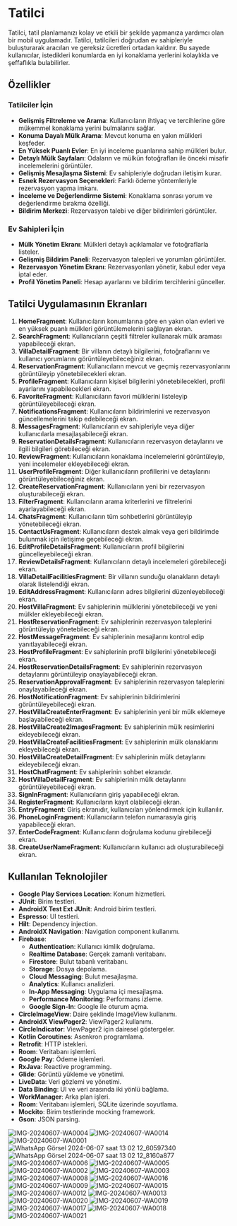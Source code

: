 # Tatilci

Tatilci, tatil planlamanızı kolay ve etkili bir şekilde yapmanıza yardımcı olan bir mobil uygulamadır. Tatilci, tatilcileri doğrudan ev sahipleriyle buluşturarak aracıları ve gereksiz ücretleri ortadan kaldırır. Bu sayede kullanıcılar, istedikleri konumlarda en iyi konaklama yerlerini kolaylıkla ve şeffaflıkla bulabilirler.

## Özellikler

### Tatilciler İçin
- **Gelişmiş Filtreleme ve Arama**: Kullanıcıların ihtiyaç ve tercihlerine göre mükemmel konaklama yerini bulmalarını sağlar.
- **Konuma Dayalı Mülk Arama**: Mevcut konuma en yakın mülkleri keşfeder.
- **En Yüksek Puanlı Evler**: En iyi inceleme puanlarına sahip mülkleri bulur.
- **Detaylı Mülk Sayfaları**: Odaların ve mülkün fotoğrafları ile önceki misafir incelemelerini görüntüler.
- **Gelişmiş Mesajlaşma Sistemi**: Ev sahipleriyle doğrudan iletişim kurar.
- **Esnek Rezervasyon Seçenekleri**: Farklı ödeme yöntemleriyle rezervasyon yapma imkanı.
- **İnceleme ve Değerlendirme Sistemi**: Konaklama sonrası yorum ve değerlendirme bırakma özelliği.
- **Bildirim Merkezi**: Rezervasyon talebi ve diğer bildirimleri görüntüler.

### Ev Sahipleri İçin
- **Mülk Yönetim Ekranı**: Mülkleri detaylı açıklamalar ve fotoğraflarla listeler.
- **Gelişmiş Bildirim Paneli**: Rezervasyon talepleri ve yorumları görüntüler.
- **Rezervasyon Yönetim Ekranı**: Rezervasyonları yönetir, kabul eder veya iptal eder.
- **Profil Yönetim Paneli**: Hesap ayarlarını ve bildirim tercihlerini günceller.


## Tatilci Uygulamasının Ekranları

1. **HomeFragment**: Kullanıcıların konumlarına göre en yakın olan evleri ve en yüksek puanlı mülkleri görüntülemelerini sağlayan ekran.
2. **SearchFragment**: Kullanıcıların çeşitli filtreler kullanarak mülk araması yapabileceği ekran.
3. **VillaDetailFragment**: Bir villanın detaylı bilgilerini, fotoğraflarını ve kullanıcı yorumlarını görüntüleyebileceğiniz ekran.
4. **ReservationFragment**: Kullanıcıların mevcut ve geçmiş rezervasyonlarını görüntüleyip yönetebilecekleri ekran.
5. **ProfileFragment**: Kullanıcıların kişisel bilgilerini yönetebilecekleri, profil ayarlarını yapabilecekleri ekran.
6. **FavoriteFragment**: Kullanıcıların favori mülklerini listeleyip görüntüleyebileceği ekran.
7. **NotificationsFragment**: Kullanıcıların bildirimlerini ve rezervasyon güncellemelerini takip edebileceği ekran.
8. **MessagesFragment**: Kullanıcıların ev sahipleriyle veya diğer kullanıcılarla mesajlaşabileceği ekran.
9. **ReservationDetailsFragment**: Kullanıcıların rezervasyon detaylarını ve ilgili bilgileri görebileceği ekran.
10. **ReviewFragment**: Kullanıcıların konaklama incelemelerini görüntüleyip, yeni incelemeler ekleyebileceği ekran.
11. **UserProfileFragment**: Diğer kullanıcıların profillerini ve detaylarını görüntüleyebileceğiniz ekran.
12. **CreateReservationFragment**: Kullanıcıların yeni bir rezervasyon oluşturabileceği ekran.
13. **FilterFragment**: Kullanıcıların arama kriterlerini ve filtrelerini ayarlayabileceği ekran.
14. **ChatsFragment**: Kullanıcıların tüm sohbetlerini görüntüleyip yönetebileceği ekran.
15. **ContactUsFragment**: Kullanıcıların destek almak veya geri bildirimde bulunmak için iletişime geçebileceği ekran.
16. **EditProfileDetailsFragment**: Kullanıcıların profil bilgilerini güncelleyebileceği ekran.
17. **ReviewDetailsFragment**: Kullanıcıların detaylı incelemeleri görebileceği ekran.
18. **VillaDetailFacilitiesFragment**: Bir villanın sunduğu olanakların detaylı olarak listelendiği ekran.
19. **EditAddressFragment**: Kullanıcıların adres bilgilerini düzenleyebileceği ekran.
20. **HostVillaFragment**: Ev sahiplerinin mülklerini yönetebileceği ve yeni mülkler ekleyebileceği ekran.
21. **HostReservationFragment**: Ev sahiplerinin rezervasyon taleplerini görüntüleyip yönetebileceği ekran.
22. **HostMessageFragment**: Ev sahiplerinin mesajlarını kontrol edip yanıtlayabileceği ekran.
23. **HostProfileFragment**: Ev sahiplerinin profil bilgilerini yönetebileceği ekran.
24. **HostReservationDetailsFragment**: Ev sahiplerinin rezervasyon detaylarını görüntüleyip onaylayabileceği ekran.
25. **ReservationApprovalFragment**: Ev sahiplerinin rezervasyon taleplerini onaylayabileceği ekran.
26. **HostNotificationFragment**: Ev sahiplerinin bildirimlerini görüntüleyebileceği ekran.
27. **HostVillaCreateEnterFragment**: Ev sahiplerinin yeni bir mülk eklemeye başlayabileceği ekran.
28. **HostVillaCreate2ImagesFragment**: Ev sahiplerinin mülk resimlerini ekleyebileceği ekran.
29. **HostVillaCreateFacilitiesFragment**: Ev sahiplerinin mülk olanaklarını ekleyebileceği ekran.
30. **HostVillaCreateDetailFragment**: Ev sahiplerinin mülk detaylarını ekleyebileceği ekran.
31. **HostChatFragment**: Ev sahiplerinin sohbet ekranıdır.
32. **HostVillaDetailFragment**: Ev sahiplerinin mülk detaylarını görüntüleyebileceği ekran.
33. **SignInFragment**: Kullanıcıların giriş yapabileceği ekran.
34. **RegisterFragment**: Kullanıcıların kayıt olabileceği ekran.
35. **EntryFragment**: Giriş ekranıdır, kullanıcıları yönlendirmek için kullanılır.
36. **PhoneLoginFragment**: Kullanıcıların telefon numarasıyla giriş yapabileceği ekran.
37. **EnterCodeFragment**: Kullanıcıların doğrulama kodunu girebileceği ekran.
38. **CreateUserNameFragment**: Kullanıcıların kullanıcı adı oluşturabileceği ekran.


## Kullanılan Teknolojiler

- **Google Play Services Location**: Konum hizmetleri.
- **JUnit**: Birim testleri.
- **AndroidX Test Ext JUnit**: Android birim testleri.
- **Espresso**: UI testleri.
- **Hilt**: Dependency injection.
- **AndroidX Navigation**: Navigation component kullanımı.
- **Firebase**:
  - **Authentication**: Kullanıcı kimlik doğrulama.
  - **Realtime Database**: Gerçek zamanlı veritabanı.
  - **Firestore**: Bulut tabanlı veritabanı.
  - **Storage**: Dosya depolama.
  - **Cloud Messaging**: Bulut mesajlaşma.
  - **Analytics**: Kullanıcı analizleri.
  - **In-App Messaging**: Uygulama içi mesajlaşma.
  - **Performance Monitoring**: Performans izleme.
  - **Google Sign-In**: Google ile oturum açma.
- **CircleImageView**: Daire şeklinde ImageView kullanımı.
- **AndroidX ViewPager2**: ViewPager2 kullanımı.
- **CircleIndicator**: ViewPager2 için dairesel göstergeler.
- **Kotlin Coroutines**: Asenkron programlama.
- **Retrofit**: HTTP istekleri.
- **Room**: Veritabanı işlemleri.
- **Google Pay**: Ödeme işlemleri.
- **RxJava**: Reactive programming.
- **Glide**: Görüntü yükleme ve yönetimi.
- **LiveData**: Veri gözlemi ve yönetimi.
- **Data Binding**: UI ve veri arasında iki yönlü bağlama.
- **WorkManager**: Arka plan işleri.
- **Room**: Veritabanı işlemleri, SQLite üzerinde soyutlama.
- **Mockito**: Birim testlerinde mocking framework.
- **Gson**: JSON parsing.

![IMG-20240607-WA0004](https://github.com/gaffaryucel/Tatilci/assets/101498366/ef37c571-803a-44cc-bc72-235c287151fb)
![IMG-20240607-WA0014](https://github.com/gaffaryucel/Tatilci/assets/101498366/16afc317-bf94-4232-b2bd-522bf5305e01)
![IMG-20240607-WA0001](https://github.com/gaffaryucel/Tatilci/assets/101498366/b1c43975-419d-4517-a1a9-5198f634ff7f)
![WhatsApp Görsel 2024-06-07 saat 13 02 12_60597340](https://github.com/gaffaryucel/Tatilci/assets/101498366/cca936f2-eac7-451c-ad46-c9ab1db3823b)
![WhatsApp Görsel 2024-06-07 saat 13 02 12_8160a877](https://github.com/gaffaryucel/Tatilci/assets/101498366/a7a091f0-44a5-44d3-bb80-109a98005338)
![IMG-20240607-WA0006](https://github.com/gaffaryucel/Tatilci/assets/101498366/1fc435b2-eeef-406a-8ade-6cc852763c57)
![IMG-20240607-WA0005](https://github.com/gaffaryucel/Tatilci/assets/101498366/c81f8279-ee4f-4c9a-9622-aa39fca2693a)
![IMG-20240607-WA0002](https://github.com/gaffaryucel/Tatilci/assets/101498366/56d958b6-6df7-4e9c-bb04-3ad4a4d2599f)
![IMG-20240607-WA0003](https://github.com/gaffaryucel/Tatilci/assets/101498366/df6fcaf4-479c-4d3e-968a-100dfe7c0547)
![IMG-20240607-WA0008](https://github.com/gaffaryucel/Tatilci/assets/101498366/ccda30ee-d906-4486-a719-c92ddee196e8)
![IMG-20240607-WA0016](https://github.com/gaffaryucel/Tatilci/assets/101498366/f71e0fbe-ce4f-48d4-8b4e-b90373e4c613)
![IMG-20240607-WA0009](https://github.com/gaffaryucel/Tatilci/assets/101498366/7dfee80f-8d4d-4121-b82b-8e401a361e5b)
![IMG-20240607-WA0015](https://github.com/gaffaryucel/Tatilci/assets/101498366/3cd0c2b3-7335-4f83-8c88-e7efb844d77b)
![IMG-20240607-WA0012](https://github.com/gaffaryucel/Tatilci/assets/101498366/9f45be1d-b317-47e1-b7b2-fe2e8f9064d4)
![IMG-20240607-WA0013](https://github.com/gaffaryucel/Tatilci/assets/101498366/d752f7b1-8876-4212-b6ee-e5134e1f4128)
![IMG-20240607-WA0020](https://github.com/gaffaryucel/Tatilci/assets/101498366/1c838e9a-0ee7-46ff-b11c-291740dda1fe)
![IMG-20240607-WA0019](https://github.com/gaffaryucel/Tatilci/assets/101498366/fd926762-1ce4-4f66-9168-1d0c6637e1b7)
![IMG-20240607-WA0017](https://github.com/gaffaryucel/Tatilci/assets/101498366/b764b9c2-079b-4771-a62e-0b1fb4242d05)
![IMG-20240607-WA0018](https://github.com/gaffaryucel/Tatilci/assets/101498366/05e7860b-16f5-4e7a-bafa-807a874f18b1)
![IMG-20240607-WA0021](https://github.com/gaffaryucel/Tatilci/assets/101498366/9875501e-addc-47f7-9bf7-d344cb797a3b)









